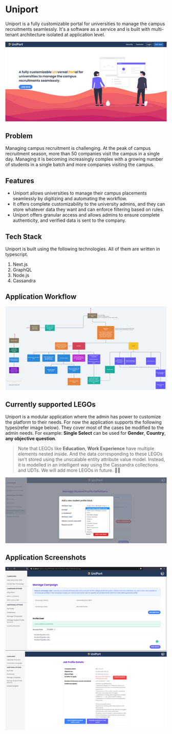 # Uniport
Uniport is a fully customizable portal for universities to manage the campus recruitments seamlessly. It's a software as a service and is built with multi-tenant architecture isolated at application level.

![](./docs/landing.PNG)

## Problem
Managing campus recruitment is challenging. At the peak of campus recruitment season, more than 50 companies visit the campus in a single day. Managing it is becoming increasingly complex with a growing number of students in a single batch and more companies visiting the campus.

## Features
* Uniport allows universities to manage their campus placements seamlessly by digitizing and automating the workflow.
* It offers complete customizability to the university admins, and they can store whatever data they want and can enforce filtering based on rules.
* Uniport offers granular access and allows admins to ensure complete authenticity, and verified data is sent to the company.

## Tech Stack
Uniport is built using the following technologies. All of them are written in typescript.
1. Next.js
2. GraphQL
3. Node.js
4. Cassandra

## Application Workflow

![](./docs/workflow.png)

## Currently supported LEGOs
Uniport is a modular application where the admin has power to customize the platform to their needs. For now the application supports the following types(refer image below). They cover most of the cases be modified to the admin needs. For example: **Single Select** can be used for **Gender**, **Country**, **any objective question**.

> Note that LEGOs like **Education**, **Work Experience** have multiple elements nested inside. And the data corresponding to these LEGOs isn't stored using the unscalable entity attribute value model. Instead, it is modelled in an intelligent way using the Cassandra collections and UDTs. We will add more LEGOs in future. 🚀🚀

![](./docs/legos.PNG)


## Application Screenshots

![](./docs/invite_campaign.PNG)
![](./docs/job_profile_details.PNG)

